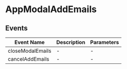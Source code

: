 # AppModalAddEmails

## Events

<!-- @vuese:AppModalAddEmails:events:start -->
|Event Name|Description|Parameters|
|---|---|---|
|closeModalEmails|-|-|
|cancelAddEmails|-|-|

<!-- @vuese:AppModalAddEmails:events:end -->


